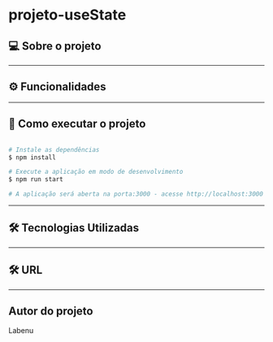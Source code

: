 # projeto-useState

## 💻 Sobre o projeto



---

## ⚙️ Funcionalidades


---

## 🚀 Como executar o projeto

```bash

# Instale as dependências
$ npm install

# Execute a aplicação em modo de desenvolvimento
$ npm run start

# A aplicação será aberta na porta:3000 - acesse http://localhost:3000

```
---

## 🛠 Tecnologias Utilizadas



---

## 🛠 URL



---

## Autor do projeto

Labenu

